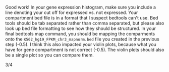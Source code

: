 Good work! In your gene expression histogram, make sure you include a line denoting your cut off for expressed vs. not expressed. Your compartment bed file is in a format that I suspect bedtools can't use. Bed tools should be tab separated rather than comma separated, but please also look up bed file formatting to see how they should be structured. In your final bedtools map command, you should be mapping the comparments onto the `K562_hg19_FPKM_chr3_mapnorm.bed` file you created in the previous step (-0.5). I think this also impacted your violin plots, because what you have for gene compartment is not correct (-0.5). The violin plots should also be a single plot so you can compare them.

3/4
